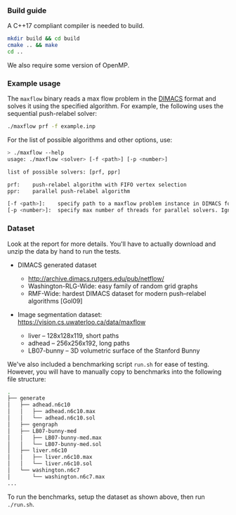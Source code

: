 ### Build guide
A C++17 compliant compiler is needed to build. 
```bash
mkdir build && cd build
cmake .. && make
cd ..
```

We also require some version of OpenMP.

### Example usage
The `maxflow` binary reads a max flow problem in the [DIMACS][Dimacs_descr] format and solves it using the specified algorithm. For example, the following uses the sequential push-relabel solver:
```bash
./maxflow prf -f example.inp
``` 
For the list of possible algorithms and other options, use:
```bash
> ./maxflow --help
usage: ./maxflow <solver> [-f <path>] [-p <number>]

list of possible solvers: [prf, ppr]

prf:    push-relabel algorithm with FIFO vertex selection
ppr:    parallel push-relabel algorithm

[-f <path>]:    specify path to a maxflow problem instance in DIMACS format. Reads from stdin if omitted.
[-p <number>]:  specify max number of threads for parallel solvers. Ignored for sequential solvers. Default = number of hw threads.
```

### Dataset

Look at the report for more details. You'll have to actually download and unzip the data by hand to run the tests. 

- DIMACS generated dataset
    - http://archive.dimacs.rutgers.edu/pub/netflow/
    - Washington-RLG-Wide: easy family of random grid graphs
    - RMF-Wide: hardest DIMACS dataset for modern push–relabel algorithms [Gol09]

- Image segmentation dataset: https://vision.cs.uwaterloo.ca/data/maxflow
    - liver – 128x128x119, short paths
    - adhead – 256x256x192, long paths
    - LB07-bunny – 3D volumetric surface of the Stanford Bunny

We've also included a benchmarking script `run.sh` for ease of testing. However, you will have to manually copy to benchmarks into the following file structure:

```bash
.
├── generate
│   ├── adhead.n6c10
│   │   ├── adhead.n6c10.max
│   │   └── adhead.n6c10.sol
│   ├── gengraph
│   ├── LB07-bunny-med
│   │   ├── LB07-bunny-med.max
│   │   └── LB07-bunny-med.sol
│   ├── liver.n6c10
│   │   ├── liver.n6c10.max
│   │   └── liver.n6c10.sol
│   └── washington.n6c7
│       └── washington.n6c7.max
...
```

To run the benchmarks, setup the dataset as shown above, then run `./run.sh`.

[Dimacs_descr]: http://lpsolve.sourceforge.net/5.5/DIMACS_maxf.htm